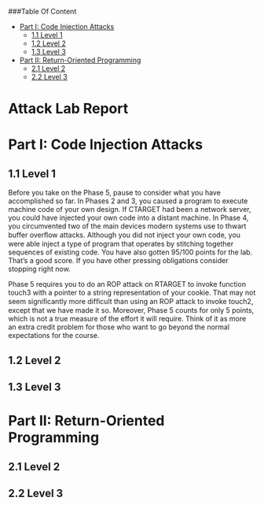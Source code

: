 ###Table Of Content

- [Part I: Code Injection Attacks](#part-i-code-injection-attacks)
  - [1.1 Level 1](#11-level-1)
  - [1.2 Level 2](#12-level-2)
  - [1.3 Level 3](#13-level-3)
- [Part II: Return-Oriented Programming](#part-ii-return-oriented-programming)
  - [2.1 Level 2](#21-level-2)
  - [2.2 Level 3](#22-level-3)



 Attack Lab Report
=================================

#	Part I: Code Injection Attacks

## 1.1 Level 1

Before you take on the Phase 5, pause to consider what you have accomplished so far. In Phases 2 and 3, you caused a program to execute machine code of your own design. If CTARGET had been a network server, you could have injected your own code into a distant machine. In Phase 4, you circumvented two of the main devices modern systems use to thwart buffer overﬂow attacks. Although you did not inject your own code, you were able inject a type of program that operates by stitching together sequences of existing code. You have also gotten 95/100 points for the lab. That’s a good score. If you have other pressing obligations consider stopping right now.

Phase 5 requires you to do an ROP attack on RTARGET to invoke function touch3 with a pointer to a string representation of your cookie. That may not seem signiﬁcantly more difﬁcult than using an ROP attack to invoke touch2, except that we have made it so. Moreover, Phase 5 counts for only 5 points, which is not a true measure of the effort it will require. Think of it as more an extra credit problem for those who want to go beyond the normal expectations for the course.

## 1.2 Level 2

## 1.3 Level 3

#	Part II: Return-Oriented Programming

## 2.1 Level 2

## 2.2 Level 3